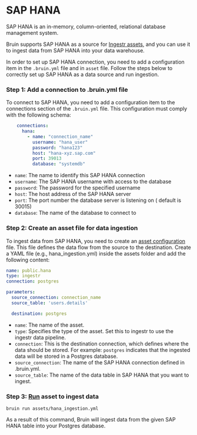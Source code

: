 # SAP HANA
SAP HANA is an in-memory, column-oriented, relational database management system.

Bruin supports SAP HANA  as a source for [Ingestr assets](/assets/ingestr), and you can use it to ingest data from SAP HANA into your data warehouse.

In order to set up SAP HANA connection, you need to add a configuration item in the `.bruin.yml` file and in `asset` file.
Follow the steps below to correctly set up SAP HANA as a data source and run ingestion.

### Step 1: Add a connection to .bruin.yml file
To connect to SAP HANA, you need to add a configuration item to the connections section of the `.bruin.yml` file. This configuration must comply with the following schema:

```yaml
    connections:
      hana:
        - name: "connection_name"
          username: "hana_user"
          password: "hana123"
          host: "hana-xyz.sap.com"
          port: 39013
          database: "systemdb"
```
- `name`: The name to identify this SAP HANA connection
- `username`: The SAP HANA username with access to the database
- `password`: The password for the specified username
- `host`: The host address of the SAP HANA server
- `port`: The port number the database server is listening on ( default is 30015)
- `database`:  The name of the database to connect to

### Step 2: Create an asset file for data ingestion
To ingest data from SAP HANA, you need to create an [asset configuration](/assets/ingestr#asset-structure) file. This file defines the data flow from the source to the destination. Create a YAML file (e.g., hana_ingestion.yml) inside the assets folder and add the following content:

```yaml
name: public.hana
type: ingestr
connection: postgres

parameters:
  source_connection: connection_name
  source_table: 'users.details'

  destination: postgres
```

- `name`: The name of the asset.
- `type`: Specifies the type of the asset. Set this to ingestr to use the ingestr data pipeline.
- `connection`: This is the destination connection, which defines where the data should be stored. For example: `postgres` indicates that the ingested data will be stored in a Postgres database.
- `source_connection`: The name of the SAP HANA connection defined in .bruin.yml.
- `source_table`: The name of the data table in SAP HANA that you want to ingest.

### Step 3: [Run](/commands/run) asset to ingest data
```     
bruin run assets/hana_ingestion.yml
```
As a result of this command, Bruin will ingest data from the given SAP HANA table into your Postgres database.

